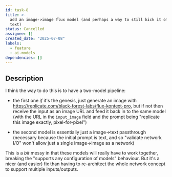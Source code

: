 ```yaml
---
id: task-8
title: >-
  add an image->image flux model (and perhaps a way to still kick it off with
  text)
status: Cancelled
assignee: []
created_date: "2025-07-08"
labels:
  - feature
  - ai-models
dependencies: []
---
```


## Description

I think the way to do this is to have a two-model pipeline:

- the first one _if_ it's the genesis, just generate an image with
  <https://replicate.com/black-forest-labs/flux-kontext-pro>, but if not then
  receive the input as an image URL and feed it back in to the same model (with
  the URL in the `input_image` field and the prompt being "replicate this image
  exactly, pixel-for-pixel")

- the second model is essentially just a image->text passthrough (necessary
  because the initial prompt is text, and so "validate network I/O" won't allow
  just a single image->image as a network)

This is a _bit_ messy in that these models will really have to work together,
breaking the "supports any configuration of models" behaviour. But it's a nicer
(and easier) fix than having to re-architect the whole network concept to
support multiple inputs/outputs.
